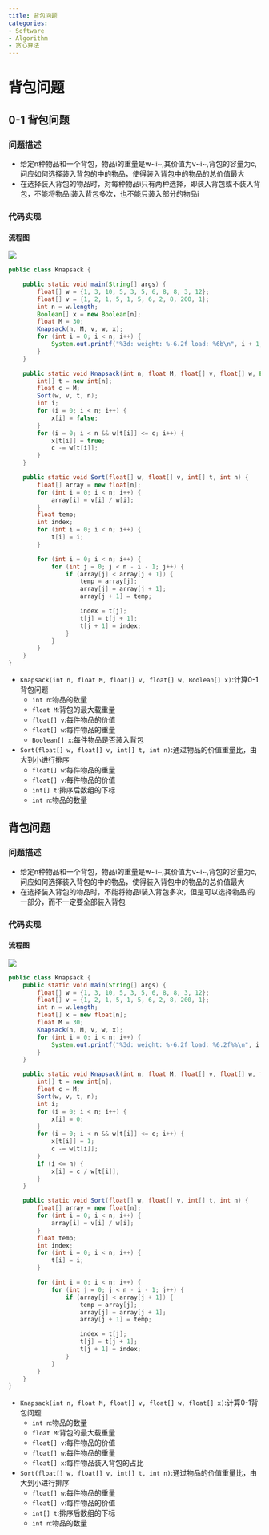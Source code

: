 ```yaml
---
title: 背包问题
categories:
- Software
- Algorithm
- 贪心算法
---
```

# 背包问题

## 0-1 背包问题

### 问题描述

- 给定n种物品和一个背包，物品i的重量是w~i~,其价值为v~i~,背包的容量为c,问应如何选择装入背包的中的物品，使得装入背包中的物品的总价值最大
- 在选择装入背包的物品时，对每种物品i只有两种选择，即装入背包或不装入背包，不能将物品i装入背包多次，也不能只装入部分的物品i

### 代码实现

#### 流程图

![](https://raw.githubusercontent.com/LuShan123888/Files/main/Pictures/2020-12-10-2020-11-25-Flowchart-2-6298106.svg)

```java
public class Knapsack {

    public static void main(String[] args) {
        float[] w = {1, 3, 10, 5, 3, 5, 6, 8, 8, 3, 12};
        float[] v = {1, 2, 1, 5, 1, 5, 6, 2, 8, 200, 1};
        int n = w.length;
        Boolean[] x = new Boolean[n];
        float M = 30;
        Knapsack(n, M, v, w, x);
        for (int i = 0; i < n; i++) {
            System.out.printf("%3d: weight: %-6.2f load: %6b\n", i + 1, w[i], x[i]);
        }
    }

    public static void Knapsack(int n, float M, float[] v, float[] w, Boolean[] x) {
        int[] t = new int[n];
        float c = M;
        Sort(w, v, t, n);
        int i;
        for (i = 0; i < n; i++) {
            x[i] = false;
        }
        for (i = 0; i < n && w[t[i]] <= c; i++) {
            x[t[i]] = true;
            c -= w[t[i]];
        }
    }

    public static void Sort(float[] w, float[] v, int[] t, int n) {
        float[] array = new float[n];
        for (int i = 0; i < n; i++) {
            array[i] = v[i] / w[i];
        }
        float temp;
        int index;
        for (int i = 0; i < n; i++) {
            t[i] = i;
        }

        for (int i = 0; i < n; i++) {
            for (int j = 0; j < n - i - 1; j++) {
                if (array[j] < array[j + 1]) {
                    temp = array[j];
                    array[j] = array[j + 1];
                    array[j + 1] = temp;

                    index = t[j];
                    t[j] = t[j + 1];
                    t[j + 1] = index;
                }
            }
        }
    }
}
```

- `Knapsack(int n, float M, float[] v, float[] w, Boolean[] x)`:计算0-1背包问题
    - `int n`:物品的数量
    - `float M`:背包的最大载重量
    - `float[] v`:每件物品的价值
    - `float[] w`:每件物品的重量
    - `Boolean[] x`:每件物品是否装入背包
- `Sort(float[] w, float[] v, int[] t, int n)`:通过物品的价值重量比，由大到小进行排序
    - `float[] w`:每件物品的重量
    - `float[] v`:每件物品的价值
    - `int[] t`:排序后数组的下标
    - `int n`:物品的数量

## 背包问题

### 问题描述

- 给定n种物品和一个背包，物品i的重量是w~i~,其价值为v~i~,背包的容量为c,问应如何选择装入背包的中的物品，使得装入背包中的物品的总价值最大
- 在选择装入背包的物品时，不能将物品i装入背包多次，但是可以选择物品i的一部分，而不一定要全部装入背包

### 代码实现

#### 流程图

![](https://raw.githubusercontent.com/LuShan123888/Files/main/Pictures/2020-12-10-2020-11-25-Flowchart-6297817.svg)

```java
public class Knapsack {
    public static void main(String[] args) {
        float[] w = {1, 3, 10, 5, 3, 5, 6, 8, 8, 3, 12};
        float[] v = {1, 2, 1, 5, 1, 5, 6, 2, 8, 200, 1};
        int n = w.length;
        float[] x = new float[n];
        float M = 30;
        Knapsack(n, M, v, w, x);
        for (int i = 0; i < n; i++) {
            System.out.printf("%3d: weight: %-6.2f load: %6.2f%%\n", i + 1, w[i], x[i] * 100);
        }
    }

    public static void Knapsack(int n, float M, float[] v, float[] w, float[] x) {
        int[] t = new int[n];
        float c = M;
        Sort(w, v, t, n);
        int i;
        for (i = 0; i < n; i++) {
            x[i] = 0;
        }
        for (i = 0; i < n && w[t[i]] <= c; i++) {
            x[t[i]] = 1;
            c -= w[t[i]];
        }
        if (i <= n) {
            x[i] = c / w[t[i]];
        }
    }

    public static void Sort(float[] w, float[] v, int[] t, int n) {
        float[] array = new float[n];
        for (int i = 0; i < n; i++) {
            array[i] = v[i] / w[i];
        }
        float temp;
        int index;
        for (int i = 0; i < n; i++) {
            t[i] = i;
        }

        for (int i = 0; i < n; i++) {
            for (int j = 0; j < n - i - 1; j++) {
                if (array[j] < array[j + 1]) {
                    temp = array[j];
                    array[j] = array[j + 1];
                    array[j + 1] = temp;

                    index = t[j];
                    t[j] = t[j + 1];
                    t[j + 1] = index;
                }
            }
        }
    }
}

```

- `Knapsack(int n, float M, float[] v, float[] w, float[] x)`:计算0-1背包问题
    - `int n`:物品的数量
    - `float M`:背包的最大载重量
    - `float[] v`:每件物品的价值
    - `float[] w`:每件物品的重量
    - `float[] x`:每件物品装入背包的占比
- `Sort(float[] w, float[] v, int[] t, int n)`:通过物品的价值重量比，由大到小进行排序
    - `float[] w`:每件物品的重量
    - `float[] v`:每件物品的价值
    - `int[] t`:排序后数组的下标
    - `int n`:物品的数量